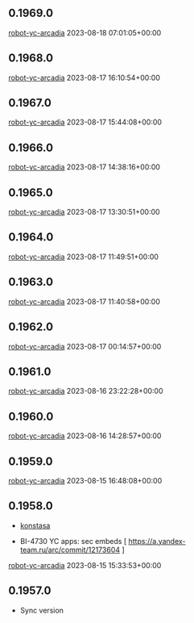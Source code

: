 0.1969.0
--------

[robot-yc-arcadia](http://staff/robot-yc-arcadia) 2023-08-18 07:01:05+00:00

0.1968.0
--------

[robot-yc-arcadia](http://staff/robot-yc-arcadia) 2023-08-17 16:10:54+00:00

0.1967.0
--------

[robot-yc-arcadia](http://staff/robot-yc-arcadia) 2023-08-17 15:44:08+00:00

0.1966.0
--------

[robot-yc-arcadia](http://staff/robot-yc-arcadia) 2023-08-17 14:38:16+00:00

0.1965.0
--------

[robot-yc-arcadia](http://staff/robot-yc-arcadia) 2023-08-17 13:30:51+00:00

0.1964.0
--------

[robot-yc-arcadia](http://staff/robot-yc-arcadia) 2023-08-17 11:49:51+00:00

0.1963.0
--------

[robot-yc-arcadia](http://staff/robot-yc-arcadia) 2023-08-17 11:40:58+00:00

0.1962.0
--------

[robot-yc-arcadia](http://staff/robot-yc-arcadia) 2023-08-17 00:14:57+00:00

0.1961.0
--------

[robot-yc-arcadia](http://staff/robot-yc-arcadia) 2023-08-16 23:22:28+00:00

0.1960.0
--------

[robot-yc-arcadia](http://staff/robot-yc-arcadia) 2023-08-16 14:28:57+00:00

0.1959.0
--------

[robot-yc-arcadia](http://staff/robot-yc-arcadia) 2023-08-15 16:48:08+00:00

0.1958.0
--------

* [konstasa](http://staff/konstasa)

 * BI-4730 YC apps: sec embeds  [ https://a.yandex-team.ru/arc/commit/12173604 ]

[robot-yc-arcadia](http://staff/robot-yc-arcadia) 2023-08-15 15:33:53+00:00

0.1957.0
--------

* Sync version
